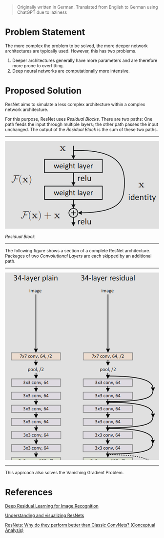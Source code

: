 > Originally written in German. Translated from English to German using ChatGPT due to laziness

# Problem Statement

The more complex the problem to be solved, the more deeper network architectures are typically used. However, this has two problems.

1. Deeper architectures generally have more parameters and are therefore more prone to overfitting.
2. Deep neural networks are computationally more intensive.

# Proposed Solution

ResNet aims to simulate a less complex architecture within a complex network architecture.

For this purpose, ResNet uses *Residual Blocks.* There are two paths: One path feeds the input through multiple layers; the other path passes the input unchanged. The output of the *Residual Block* is the sum of these two paths.

---

![Residual Block](../assets/resnet-2.png)

*Residual Block*

---

The following figure shows a section of a complete ResNet architecture. Packages of two *Convolutional Layers* are each skipped by an additional path.

---

![](../assets/resnet-1.png)

---

This approach also solves the Vanishing Gradient Problem.

# References

[Deep Residual Learning for Image Recognition](https://arxiv.org/abs/1512.03385)

[Understanding and visualizing ResNets](https://towardsdatascience.com/understanding-and-visualizing-resnets-442284831be8)

[ResNets: Why do they perform better than Classic ConvNets? (Conceptual Analysis)](https://towardsdatascience.com/resnets-why-do-they-perform-better-than-classic-convnets-conceptual-analysis-6a9c82e06e53)
